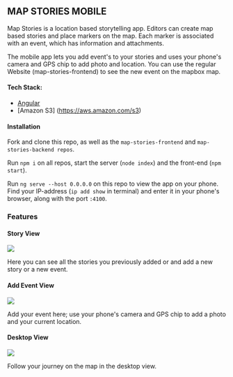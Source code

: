 ## MAP STORIES MOBILE

Map Stories is a location based storytelling app. Editors can create map based stories and place markers on the map. Each marker is associated with an event, which has information and attachments.

The mobile app lets you add event's to your stories and uses your phone's camera and  GPS chip to add photo and location. You can use the regular Website (map-stories-frontend) to see the new event on the mapbox map.

#### Tech Stack:

* [Angular](https://angular.io/)
* [Amazon S3] (https://aws.amazon.com/s3)

#### Installation

Fork and clone this repo, as well as the `map-stories-frontend` and `map-stories-backend repos`.

Run `npm i` on all repos, start the server (`node index`) and the front-end (`npm start`).

Run `ng serve --host 0.0.0.0` on this repo to view the app on your phone. Find your IP-address (`ip add show` in terminal) and enter it in your phone's browser, along with the port `:4100`. 

### Features

#### Story View

<img src="https://res.cloudinary.com/pinchepanchopincho/image/upload/v1549874942/styles/2.11MAP.jpg">



Here you can see all the stories you previously added or and add a new story or a new event.



#### Add Event View

<img src="https://res.cloudinary.com/pinchepanchopincho/image/upload/v1549874942/styles/3.11MAP.jpg">



Add your event here; use your phone's camera and GPS chip to add a photo and your current location.



#### Desktop View

<img src="https://res.cloudinary.com/pinchepanchopincho/image/upload/v1549874942/styles/1.11MAP.jpg">



Follow your journey on the map in the desktop view.





